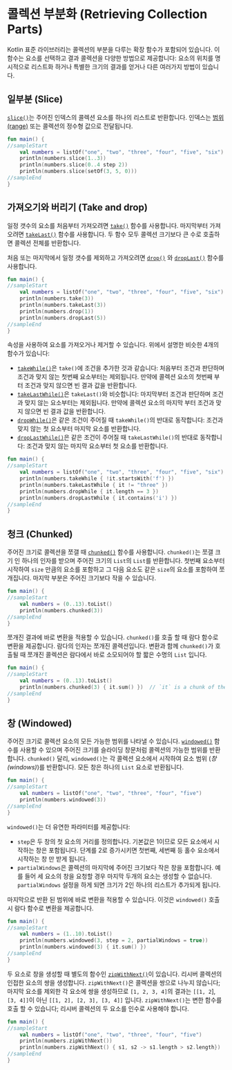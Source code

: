 # 콜렉션 부분화 \(Retrieving Collection Parts\)

Kotlin 표준 라이브러리는 콜렉션의 부분을 다루는 확장 함수가 포함되어 있습니다. 이 함수는 요소를 선택하고 결과 콜렉션을 다양한 방법으로 제공합니다: 요소의 위치를 명시적으로 리스트화 하거나 특별한 크기의 결과를 얻거나 다른 여러가지 방법이 있습니다.

## 일부분 \(Slice\)

[`slice()`](https://kotlinlang.org/api/latest/jvm/stdlib/kotlin.collections/slice.html)는 주어진 인덱스의 콜렉션 요소를 하나의 리스트로 반환합니다. 인덱스는 [범위 \(range\)](ranges-and-progressions-1.md) 또는 콜렉션의 정수형 값으로 전달됩니다.

```kotlin
fun main() {
//sampleStart    
    val numbers = listOf("one", "two", "three", "four", "five", "six")    
    println(numbers.slice(1..3))
    println(numbers.slice(0..4 step 2))
    println(numbers.slice(setOf(3, 5, 0)))    
//sampleEnd
}
```

## 가져오기와 버리기 \(Take and drop\)

일정 갯수의 요소를 처음부터 가져오려면 [`take()`](https://kotlinlang.org/api/latest/jvm/stdlib/kotlin.collections/take.html) 함수를 사용합니다. 마지막부터 가져오려면 [`takeLast()`](https://kotlinlang.org/api/latest/jvm/stdlib/kotlin.collections/take-last.html) 함수를 사용합니다. 두 함수 모두 콜렉션 크기보다 큰 수로 호출하면 콜렉션 전체를 반환합니다.

처음 또는 마지막에서 일정 갯수를 제외하고 가져오려면 [`drop()`](https://kotlinlang.org/api/latest/jvm/stdlib/kotlin.collections/drop.html) 와 [`dropLast()`](https://kotlinlang.org/api/latest/jvm/stdlib/kotlin.collections/drop-last.html) 함수를 사용합니다.

```kotlin
fun main() {
//sampleStart
    val numbers = listOf("one", "two", "three", "four", "five", "six")
    println(numbers.take(3))
    println(numbers.takeLast(3))
    println(numbers.drop(1))
    println(numbers.dropLast(5))
//sampleEnd
}
```

속성을 사용하여 요소를 가져오거나 제거할 수 있습니다. 위에서 설명한 비슷한 4개의 함수가 있습니다:

* [`takeWhile()`](https://kotlinlang.org/api/latest/jvm/stdlib/kotlin.collections/take-while.html)은 `take()`에 조건을 추가한 것과 같습니다: 처음부터 조건과 판단하며 조건과 맞지 않는 첫번째 요소부터는 제외됩니다. 만약에 콜렉션 요소의 첫번째 부터 조건과 맞지 않으면 빈 결과 값을 반환합니다.
* [`takeLastWhile()`](https://kotlinlang.org/api/latest/jvm/stdlib/kotlin.collections/take-last-while.html)은 `takeLast()`와 비슷합니다: 마지막부터 조건과 판단하며 조건과 맞지 않는 요소부터는 제외됩니다. 만약에 콜렉션 요소의 마지막 부터 조건과 맞지 않으면 빈 결과 값을 반환합니다.
* [`dropWhile()`](https://kotlinlang.org/api/latest/jvm/stdlib/kotlin.collections/drop-while.html)은 같은 조건이 주어질 때 `takeWhile()`의 반대로 동작합니다:  조건과 맞지 않는 첫 요소부터 마지막 요소를 반환합니다.
* [`dropLastWhile()`](https://kotlinlang.org/api/latest/jvm/stdlib/kotlin.collections/drop-last-while.html)은 같은 조건이 주어질 때 `takeLastWhile()`의 반대로 동작합니다: 조건과 맞지 않는 마지막 요소부터 첫 요소를 반환합니다.

```kotlin
fun main() {
//sampleStart
    val numbers = listOf("one", "two", "three", "four", "five", "six")
    println(numbers.takeWhile { !it.startsWith('f') })
    println(numbers.takeLastWhile { it != "three" })
    println(numbers.dropWhile { it.length == 3 })
    println(numbers.dropLastWhile { it.contains('i') })
//sampleEnd
}
```

## 청크 \(Chunked\)

주어진 크기로 콜렉션을 쪼갤 때 [`chunked()`](https://kotlinlang.org/api/latest/jvm/stdlib/kotlin.collections/chunked.html) 함수를 사용합니다. `chunked()`는 쪼갤 크기 인 하나의 인자를 받으며 주어진 크기의 `List`의 `List`를 반환합니다. 첫번째 요소부터 시작하여 `size` 만큼의 요소를 포함하고 그 다음 요소도 같은 `size`의 요소를 포함하여 쪼개집니다. 마지막 부분은 주어진 크기보다 작을 수 있습니다.

```kotlin
fun main() {
//sampleStart
    val numbers = (0..13).toList()
    println(numbers.chunked(3))
//sampleEnd
}
```

쪼개진 결과에 바로 변환을 적용할 수 있습니다. `chunked()`를 호출 할 때 람다 함수로 변환을 제공합니다. 람다의 인자는 쪼개진 콜렉션입니다. 변환과 함께 `chunked()`가 호출될 때 쪼개진 콜렉션은 람다에서 바로 소모되어야 할 짧은 수명의 `List` 입니다.

```kotlin
fun main() {
//sampleStart
    val numbers = (0..13).toList() 
    println(numbers.chunked(3) { it.sum() })  // `it` is a chunk of the original collection
//sampleEnd
}
```

## 창 \(Windowed\)

주어진 크기로 콜렉션 요소의 모든 가능한 범위를 나타낼 수 있습니다. [`windowed()`](https://kotlinlang.org/api/latest/jvm/stdlib/kotlin.collections/windowed.html) 함수를 사용할 수 있으며 주어진 크기를 슬라이딩 창문처럼 콜렉션의 가능한 범위를 반환합니다. `chunked()` 달리, `windowed()`는 각 콜렉션 요소에서 시작하여 요소 범위 \(_창 \(windows\)_\)를 반환합니다. 모든 창은 하나의 `List` 요소로 반환됩니다.

```kotlin
fun main() {
//sampleStart
    val numbers = listOf("one", "two", "three", "four", "five")    
    println(numbers.windowed(3))
//sampleEnd
}
```

`windowed()`는 더 유연한 파라미터를 제공합니다:

* `step`은 두 창의 첫 요소의 거리를 정의합니다. 기본값은 1이므로 모든 요소에서 시작하는 창은 포함됩니다. 단계를 2로 증가시키면 첫번째, 세번째 등 홀수 요소에서 시작하는 창 만 받게 됩니다.
* `partialWindows`은 콜렉션의 마지막에 주어진 크기보다 작은 창을 포함합니다. 예를 들어 세 요소의 창을 요청할 경우 마지막 두개의 요소는 생성할 수 없습니다. `partialWindows` 설정을 하게 되면 크기가 2인 하나의 리스트가 추가되게 됩니다.

마지막으로 반환 된 범위에 바로 변환을 적용할 수 있습니다. 이것은 `windowed()` 호출 시 람다 함수로 변환을 제공합니다.

```kotlin
fun main() {
//sampleStart
    val numbers = (1..10).toList()
    println(numbers.windowed(3, step = 2, partialWindows = true))
    println(numbers.windowed(3) { it.sum() })
//sampleEnd
}
```

두 요소로 창을 생성할 때 별도의 함수인 [`zipWithNext()`](https://kotlinlang.org/api/latest/jvm/stdlib/kotlin.collections/zip-with-next.html)이 있습니다. 리시버 콜렉션의 인접한 요소의 쌍을 생성합니다. `zipWithNext()`은 콜렉션을 쌍으로 나누지 않습니다; 마지막 요소를 제외한 각 요소에 쌍을 생성하므로 `[1, 2, 3, 4]`의 결과는 `[[1, 2`\], `[3, 4]]`이 아닌 `[[1, 2], [2, 3], [3, 4]]` 입니다. `zipWithNext()`는 변한 함수를 호출 할 수 있습니다; 리시버 콜렉션의 두 요소를 인수로 사용해야 합니다.

```kotlin
fun main() {
//sampleStart
    val numbers = listOf("one", "two", "three", "four", "five")    
    println(numbers.zipWithNext())
    println(numbers.zipWithNext() { s1, s2 -> s1.length > s2.length})
//sampleEnd
}
```

